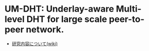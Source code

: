 # UM-DHT: Underlay-aware Multi-level DHT for large scale peer-to-peer network. 
- [研究内容について(wiki)](https://github.com/ncl-teu/UM-DHT/wiki)
